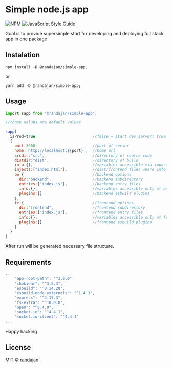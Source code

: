 # Simple node.js app

[![NPM](https://img.shields.io/npm/v/@randajan/simple-app.svg)](https://www.npmjs.com/package/@randajan/simple-lib) [![JavaScript Style Guide](https://img.shields.io/badge/code_style-standard-brightgreen.svg)](https://standardjs.com)

Goal is to provide supersimple start for developing and deploying full stack app in one package

## Instalation

```console
npm install -D @randajan/simple-app;
```

or

```console
yarn add -D @randajan/simple-app;
```

## Usage

```javascript
import sapp from "@randajan/simple-app";

//those values are default values

sapp(
  isProd=true                         //false = start dev server; true = generate minify build and start prod server
  {
    port:3000,                        //port of server
    home:`http://localhost:${port}`,  //home url
    srcdir:"src",                     //directory of source code
    distdir:"dist",                   //directory of build
    info:{},                          //variables accessible via import info from "@randajan/simple-app/info"
    injects:["index.html"],           //dist/frontend files where info variables will be injected between brackets {{name}}
    be:{                              //backend options
      dir:"backend",                  //backend subdirectory
      entries:["index.js"],           //backend entry files
      info:{},                        //variables accessible only at backend via import info from "@randajan/simple-app/info"
      plugins:[]                      //backend esbuild plugins
    },
    fe:{                              //frontend options
      dir:"frontend",                 //frontend subdirectory
      entries:["index.js"],           //frontend entry files
      info:{},                        //variables accessible only at frontend via import info from "@randajan/simple-app/info"
      plugins:[]                      //frontend esbuild plugins
    }
  }
)

```

After run will be generated necessary file structure.


## Requirements

```javascript
...
    "app-root-path": "^3.0.0",
    "chokidar": "^3.5.3",
    "esbuild": "^0.14.28",
    "esbuild-node-externals": "^1.4.1",
    "express": "^4.17.3",
    "fs-extra": "^10.0.0",
    "open": "^8.4.0",
    "socket.io": "^4.4.1",
    "socket.io-client": "^4.4.1"
...
```


Happy hacking

## License

MIT © [randajan](https://github.com/randajan)